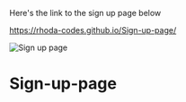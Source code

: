 Here's the link to the sign up page below

https://rhoda-codes.github.io/Sign-up-page/

![Sign up page](https://user-images.githubusercontent.com/93567059/182975078-dc7b7d4e-50f0-4c02-8635-b64a3a2b7477.jpg)

# Sign-up-page
